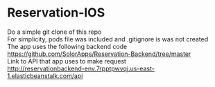 # Reservation-IOS

Do a simple git clone of this repo <br>
For simplicity, pods file was included and .gitignore is was not created <br>
The app uses the following backend code https://github.com/SolorApps/Reservation-Backend/tree/master <br>
Link to API that app uses to make request <br>
http://reservationbackend-env.7rpptpwvqj.us-east-1.elasticbeanstalk.com/api <br>
